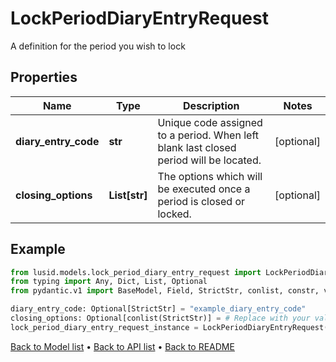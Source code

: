 # LockPeriodDiaryEntryRequest

A definition for the period you wish to lock
## Properties
Name | Type | Description | Notes
------------ | ------------- | ------------- | -------------
**diary_entry_code** | **str** | Unique code assigned to a period. When left blank last closed period will be located. | [optional] 
**closing_options** | **List[str]** | The options which will be executed once a period is closed or locked. | [optional] 
## Example

```python
from lusid.models.lock_period_diary_entry_request import LockPeriodDiaryEntryRequest
from typing import Any, Dict, List, Optional
from pydantic.v1 import BaseModel, Field, StrictStr, conlist, constr, validator

diary_entry_code: Optional[StrictStr] = "example_diary_entry_code"
closing_options: Optional[conlist(StrictStr)] = # Replace with your value
lock_period_diary_entry_request_instance = LockPeriodDiaryEntryRequest(diary_entry_code=diary_entry_code, closing_options=closing_options)

```

[Back to Model list](../README.md#documentation-for-models) &#8226; [Back to API list](../README.md#documentation-for-api-endpoints) &#8226; [Back to README](../README.md)

